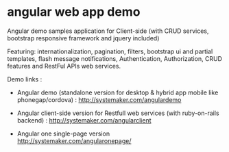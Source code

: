 # angular web app demo
Angular demo samples application for Client-side (with CRUD services, bootstrap responsive framework and jquery included)

Featuring: internationalization, pagination, filters, bootstrap ui and partial templates, flash message notifications, Authentication, Authorization, CRUD features and RestFul APIs web services.

Demo links :

  - Angular demo (standalone version for  desktop & hybrid app mobile like phonegap/cordova) :
    http://systemaker.com/angulardemo
  
  - Angular client-side version for Restfull web services  (with ruby-on-rails backend) :
    http://systemaker.com/angularclient

  - Angular one single-page version
    http://systemaker.com/angularonepage/
